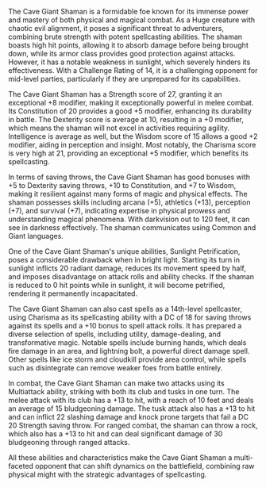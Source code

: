 The Cave Giant Shaman is a formidable foe known for its immense power and mastery of both physical and magical combat. As a Huge creature with chaotic evil alignment, it poses a significant threat to adventurers, combining brute strength with potent spellcasting abilities. The shaman boasts high hit points, allowing it to absorb damage before being brought down, while its armor class provides good protection against attacks. However, it has a notable weakness in sunlight, which severely hinders its effectiveness. With a Challenge Rating of 14, it is a challenging opponent for mid-level parties, particularly if they are unprepared for its capabilities.

The Cave Giant Shaman has a Strength score of 27, granting it an exceptional +8 modifier, making it exceptionally powerful in melee combat. Its Constitution of 20 provides a good +5 modifier, enhancing its durability in battle. The Dexterity score is average at 10, resulting in a +0 modifier, which means the shaman will not excel in activities requiring agility. Intelligence is average as well, but the Wisdom score of 15 allows a good +2 modifier, aiding in perception and insight. Most notably, the Charisma score is very high at 21, providing an exceptional +5 modifier, which benefits its spellcasting.

In terms of saving throws, the Cave Giant Shaman has good bonuses with +5 to Dexterity saving throws, +10 to Constitution, and +7 to Wisdom, making it resilient against many forms of magic and physical effects. The shaman possesses skills including arcana (+5), athletics (+13), perception (+7), and survival (+7), indicating expertise in physical prowess and understanding magical phenomena. With darkvision out to 120 feet, it can see in darkness effectively. The shaman communicates using Common and Giant languages.

One of the Cave Giant Shaman's unique abilities, Sunlight Petrification, poses a considerable drawback when in bright light. Starting its turn in sunlight inflicts 20 radiant damage, reduces its movement speed by half, and imposes disadvantage on attack rolls and ability checks. If the shaman is reduced to 0 hit points while in sunlight, it will become petrified, rendering it permanently incapacitated.

The Cave Giant Shaman can also cast spells as a 14th-level spellcaster, using Charisma as its spellcasting ability with a DC of 18 for saving throws against its spells and a +10 bonus to spell attack rolls. It has prepared a diverse selection of spells, including utility, damage-dealing, and transformative magic. Notable spells include burning hands, which deals fire damage in an area, and lightning bolt, a powerful direct damage spell. Other spells like ice storm and cloudkill provide area control, while spells such as disintegrate can remove weaker foes from battle entirely. 

In combat, the Cave Giant Shaman can make two attacks using its Multiattack ability, striking with both its club and tusks in one turn. The melee attack with its club has a +13 to hit, with a reach of 10 feet and deals an average of 15 bludgeoning damage. The tusk attack also has a +13 to hit and can inflict 22 slashing damage and knock prone targets that fail a DC 20 Strength saving throw. For ranged combat, the shaman can throw a rock, which also has a +13 to hit and can deal significant damage of 30 bludgeoning through ranged attacks.

All these abilities and characteristics make the Cave Giant Shaman a multi-faceted opponent that can shift dynamics on the battlefield, combining raw physical might with the strategic advantages of spellcasting.